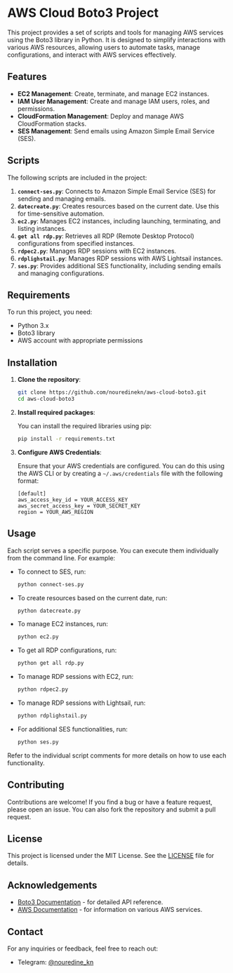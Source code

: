 

# AWS Cloud Boto3 Project

This project provides a set of scripts and tools for managing AWS services using the Boto3 library in Python. It is designed to simplify interactions with various AWS resources, allowing users to automate tasks, manage configurations, and interact with AWS services effectively.

## Features

- **EC2 Management**: Create, terminate, and manage EC2 instances.
- **IAM User Management**: Create and manage IAM users, roles, and permissions.
- **CloudFormation Management**: Deploy and manage AWS CloudFormation stacks.
- **SES Management**: Send emails using Amazon Simple Email Service (SES).

## Scripts

The following scripts are included in the project:

1. **`connect-ses.py`**: Connects to Amazon Simple Email Service (SES) for sending and managing emails.
2. **`datecreate.py`**: Creates resources based on the current date. Use this for time-sensitive automation.
3. **`ec2.py`**: Manages EC2 instances, including launching, terminating, and listing instances.
4. **`get all rdp.py`**: Retrieves all RDP (Remote Desktop Protocol) configurations from specified instances.
5. **`rdpec2.py`**: Manages RDP sessions with EC2 instances.
6. **`rdplighstail.py`**: Manages RDP sessions with AWS Lightsail instances.
7. **`ses.py`**: Provides additional SES functionality, including sending emails and managing configurations.

## Requirements

To run this project, you need:

- Python 3.x
- Boto3 library
- AWS account with appropriate permissions

## Installation

1. **Clone the repository**:

   ```bash
   git clone https://github.com/nouredinekn/aws-cloud-boto3.git
   cd aws-cloud-boto3
   ```

2. **Install required packages**:

   You can install the required libraries using pip:

   ```bash
   pip install -r requirements.txt
   ```

3. **Configure AWS Credentials**:

   Ensure that your AWS credentials are configured. You can do this using the AWS CLI or by creating a `~/.aws/credentials` file with the following format:

   ```plaintext
   [default]
   aws_access_key_id = YOUR_ACCESS_KEY
   aws_secret_access_key = YOUR_SECRET_KEY
   region = YOUR_AWS_REGION
   ```

## Usage

Each script serves a specific purpose. You can execute them individually from the command line. For example:

- To connect to SES, run:

  ```bash
  python connect-ses.py
  ```

- To create resources based on the current date, run:

  ```bash
  python datecreate.py
  ```

- To manage EC2 instances, run:

  ```bash
  python ec2.py
  ```

- To get all RDP configurations, run:

  ```bash
  python get all rdp.py
  ```

- To manage RDP sessions with EC2, run:

  ```bash
  python rdpec2.py
  ```

- To manage RDP sessions with Lightsail, run:

  ```bash
  python rdplighstail.py
  ```

- For additional SES functionalities, run:

  ```bash
  python ses.py
  ```

Refer to the individual script comments for more details on how to use each functionality.

## Contributing

Contributions are welcome! If you find a bug or have a feature request, please open an issue. You can also fork the repository and submit a pull request.

## License

This project is licensed under the MIT License. See the [LICENSE](LICENSE) file for details.

## Acknowledgements

- [Boto3 Documentation](https://boto3.amazonaws.com/v1/documentation/api/latest/index.html) - for detailed API reference.
- [AWS Documentation](https://docs.aws.amazon.com/index.html) - for information on various AWS services.

## Contact

For any inquiries or feedback, feel free to reach out:

- Telegram: [@nouredine_kn](https://t.me/nouredine_kn)
